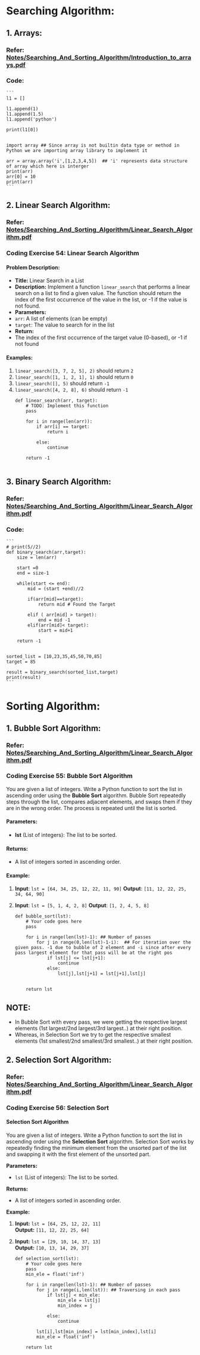 # Searching Algorithm:

## 1. Arrays: 
### Refer: [Notes/Searching_And_Sorting_Algorithm/Introduction_to_arrays.pdf](Notes/Searching_And_Sorting_Algorithm/Introduction_to_arrays.pdf)
### Code:
    ```
    l1 = []

    l1.append(1)
    l1.append(1.5)
    l1.append('python')

    print(l1[0])


    import array ## Since array is not builtin data type or method in Python we are importing array library to implement it

    arr = array.array('i',[1,2,3,4,5])  ## 'i' represents data structure of array which here is interger
    print(arr)
    arr[0] = 10
    print(arr)
    ```

## 2. Linear Search Algorithm:
### Refer: [Notes/Searching_And_Sorting_Algorithm/Linear_Search_Algorithm.pdf](Notes/Searching_And_Sorting_Algorithm/Linear_Search_Algorithm.pdf)
### Coding Exercise 54: Linear Search Algorithm
#### **Problem Description:**

- **Title:** Linear Search in a List
- **Description:** Implement a function `linear_search` that performs a linear search on a list to find a given value. The function should return the index of the first occurrence of the value in the list, or -1 if the value is not found.
- **Parameters:**
- `arr`: A list of elements (can be empty)
- `target`: The value to search for in the list
- **Return:**
- The index of the first occurrence of the target value (0-based), or -1 if not found

#### **Examples:**
1. `linear_search([3, 7, 2, 5], 2)` should return `2`
2. `linear_search([1, 1, 2, 1], 1)` should return `0`
3. `linear_search([], 5)` should return `-1`
4. `linear_search([4, 2, 8], 6)` should return `-1`
    ```
    def linear_search(arr, target):
        # TODO: Implement this function
        pass

        for i in range(len(arr)):
            if arr[i] == target:
                return i
                
            else:
                continue
            
        return -1
                
    ```

## 3.  Binary Search Algorithm:
### Refer: [Notes/Searching_And_Sorting_Algorithm/Linear_Search_Algorithm.pdf](Notes/Searching_And_Sorting_Algorithm/Linear_Search_Algorithm.pdf)
### Code:
    ```
    # print(5//2)
    def binary_search(arr,target):
        size = len(arr)
    
        start =0
        end = size-1
    
        while(start <= end):
            mid = (start +end)//2
    
            if(arr[mid]==target):
                return mid # Found the Target
            
            elif ( arr[mid] > target):
                end = mid -1
            elif(arr[mid]< target):
                start = mid+1
            
        return -1
    
    
    sorted_list = [10,23,35,45,50,70,85]
    target = 85
    
    result = binary_search(sorted_list,target)
    print(result)
    ```

# Sorting Algorithm:

## 1. Bubble Sort Algorithm:
### Refer: [Notes/Searching_And_Sorting_Algorithm/Linear_Search_Algorithm.pdf](Notes/Searching_And_Sorting_Algorithm/Linear_Search_Algorithm.pdf)
### Coding Exercise 55: Bubble Sort Algorithm

You are given a list of integers. Write a Python function to sort the list in ascending order using the **Bubble Sort** algorithm. Bubble Sort repeatedly steps through the list, compares adjacent elements, and swaps them if they are in the wrong order. The process is repeated until the list is sorted.

#### Parameters:
- **lst** (List of integers): The list to be sorted.

#### Returns:
- A list of integers sorted in ascending order.

#### Example:
1. **Input**: `lst = [64, 34, 25, 12, 22, 11, 90]`
   **Output**: `[11, 12, 22, 25, 34, 64, 90]`
2. **Input**: `lst = [5, 1, 4, 2, 8]`
   **Output**: `[1, 2, 4, 5, 8]`

    ```
    def bubble_sort(lst):
        # Your code goes here
        pass
    
        for i in range(len(lst)-1): ## Number of passes
            for j in range(0,len(lst)-1-i):  ## For iteration over the given pass. -1 due to bubble of 2 element and -i since after every pass largest element for that pass will be at the right pos
                if lst[j] <= lst[j+1]:
                    continue
                else:
                    lst[j],lst[j+1] = lst[j+1],lst[j]
                
            
        return lst
    
    ```

## **NOTE**:
- In Bubble Sort with every pass, we were getting the respective largest elements (1st largest/2nd largest/3rd largest..) at their right position.
- Whereas, in Selection Sort we try to get the respective smallest elements (1st smallest/2nd smallest/3rd smallest..) at their right position.

## 2. Selection Sort Algorithm:
### Refer: [Notes/Searching_And_Sorting_Algorithm/Linear_Search_Algorithm.pdf](Notes/Searching_And_Sorting_Algorithm/Linear_Search_Algorithm.pdf)
### Coding Exercise 56: Selection Sort

#### Selection Sort Algorithm

You are given a list of integers. Write a Python function to sort the list in ascending order using the **Selection Sort** algorithm. Selection Sort works by repeatedly finding the minimum element from the unsorted part of the list and swapping it with the first element of the unsorted part.

**Parameters:**
- `lst` (List of integers): The list to be sorted.

**Returns:**
- A list of integers sorted in ascending order.

**Example:**
1. **Input:** `lst = [64, 25, 12, 22, 11]`  
   **Output:** `[11, 12, 22, 25, 64]`

2. **Input:** `lst = [29, 10, 14, 37, 13]`  
   **Output:** `[10, 13, 14, 29, 37]`

    ```
    def selection_sort(lst):
        # Your code goes here
        pass
        min_ele = float('inf')
    
        for i in range(len(lst)-1): ## Number of passes
            for j in range(i,len(lst)): ## Traversing in each pass
                if lst[j] < min_ele:
                    min_ele = lst[j]
                    min_index = j
                
                else:
                    continue
                
            lst[i],lst[min_index] = lst[min_index],lst[i]
            min_ele = float('inf')
            
        return lst
    
    ```



